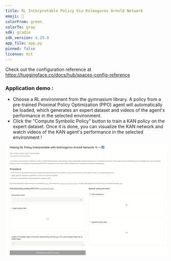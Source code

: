 ```yaml
---
title: RL Interpretable Policy Via Kolmogorov Arnold Network
emoji: 👀
colorFrom: green
colorTo: gray
sdk: gradio
sdk_version: 4.29.0
app_file: app.py
pinned: false
license: mit
---
```


Check out the configuration reference at https://huggingface.co/docs/hub/spaces-config-reference

### Application demo : 

- Choose a RL environment from the gymnasium library. A policy from a pre-trained Proximal Policy Optimization (PPO) agent will automatically be loaded, which generates an expert dataset and videos of the agent's performance in the selected environment.
- Click the "Compute Symbolic Policy" button to train a KAN policy on the expert dataset. Once it is done, you can visualize the KAN network and watch videos of the KAN agent's performance in the selected environment !

<img alt="Interpretability app demo" src="demo/app_demo.gif">
